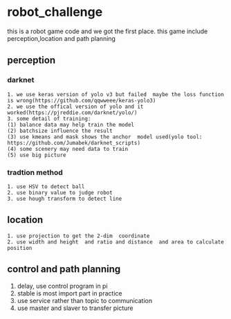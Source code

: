 # robot_challenge
this is a robot game code and we got the first place.
this game include perception,location and path planning

## perception 
### darknet
    1. we use keras version of yolo v3 but failed  maybe the loss function is wrong(https://github.com/qqwweee/keras-yolo3)
    2. we use the offical version of yolo and it worked(https://pjreddie.com/darknet/yolo/)
    3. some detail of training:
    (1) balance data may help train the model
    (2) batchsize influence the result
    (3) use kmeans and mask shows the anchor  model used(yolo tool: https://github.com/Jumabek/darknet_scripts)
    (4) some scenery may need data to train
    (5) use big picture
### tradtion method
    1. use HSV to detect ball
    2. use binary value to judge robot
    3. use hough transform to detect line

## location
    1. use projection to get the 2-dim  coordinate
    2. use width and height  and ratio and distance  and area to calculate  position


## control  and path planning 
   1. delay, use control program in pi
   2. stable is most import part in practice
   3. use service rather than topic to communication
   4. use master and slaver to transfer picture

